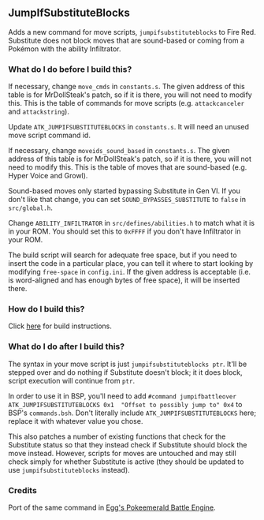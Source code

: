## JumpIfSubstituteBlocks

Adds a new command for move scripts, `jumpifsubstituteblocks` to Fire Red. Substitute does not block moves that are sound-based or coming from a Pokémon with the ability Infiltrator.

### What do I do before I build this?

If necessary, change `move_cmds` in `constants.s`. The given address of this table is for MrDollSteak's patch, so if it is there, you will not need to modify this. This is the table of commands for move scripts (e.g. `attackcanceler` and `attackstring`).

Update `ATK_JUMPIFSUBSTITUTEBLOCKS` in `constants.s`. It will need an unused move script command id.

If necessary, change `moveids_sound_based` in `constants.s`. The given address of this table is for MrDollSteak's patch, so if it is there, you will not need to modify this. This is the table of moves that are sound-based (e.g. Hyper Voice and Growl).

Sound-based moves only started bypassing Substitute in Gen VI. If you don't like that change, you can set `SOUND_BYPASSES_SUBSTITUTE` to `false` in `src/global.h`.

Change `ABILITY_INFILTRATOR` in `src/defines/abilities.h` to match what it is in your ROM. You should set this to `0xFFFF` if you don't have Infiltrator in your ROM.

The build script will search for adequate free space, but if you need to insert the code in a particular place, you can tell it where to start looking by modifying `free-space` in `config.ini`. If the given address is acceptable (i.e. is word-aligned and has enough bytes of free space), it will be inserted there.

### How do I build this?

Click [here](scripts/makinoa/README.md) for build instructions.

### What do I do after I build this?

The syntax in your move script is just `jumpifsubstituteblocks ptr`. It'll be stepped over and do nothing if Substitute doesn't block; it it does block, script execution will continue from `ptr`.

In order to use it in BSP, you'll need to add `#command jumpifbattleover ATK_JUMPIFSUBSTITUTEBLOCKS 0x1  "Offset to possibly jump to" 0x4` to BSP's `commands.bsh`. Don't literally include `ATK_JUMPIFSUBSTITUTEBLOCKS` here; replace it with whatever value you chose.

This also patches a number of existing functions that check for the Substitute status so that they instead check if Substitute should block the move instead. However, scripts for moves are untouched and may still check simply for whether Substitute is active (they should be updated to use `jumpifsubstituteblocks` instead).

### Credits

Port of the same command in [Egg's Pokeemerald Battle Engine](https://github.com/DizzyEggg/pokeemerald/blob/battle_engine_v2/src/battle_script_commands.c#L10534).